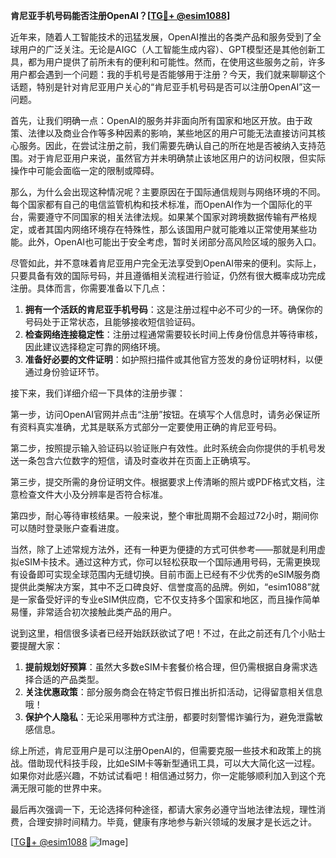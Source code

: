 **肯尼亚手机号码能否注册OpenAI？[[TG💪+ @esim1088](https://t.me/s/esim1088)]**

近年来，随着人工智能技术的迅猛发展，OpenAI推出的各类产品和服务受到了全球用户的广泛关注。无论是AIGC（人工智能生成内容）、GPT模型还是其他创新工具，都为用户提供了前所未有的便利和可能性。然而，在使用这些服务之前，许多用户都会遇到一个问题：我的手机号是否能够用于注册？今天，我们就来聊聊这个话题，特别是针对肯尼亚用户关心的“肯尼亚手机号码是否可以注册OpenAI”这一问题。

首先，让我们明确一点：OpenAI的服务并非面向所有国家和地区开放。由于政策、法律以及商业合作等多种因素的影响，某些地区的用户可能无法直接访问其核心服务。因此，在尝试注册之前，我们需要先确认自己的所在地是否被纳入支持范围。对于肯尼亚用户来说，虽然官方并未明确禁止该地区用户的访问权限，但实际操作中可能会面临一定的限制或障碍。

那么，为什么会出现这种情况呢？主要原因在于国际通信规则与网络环境的不同。每个国家都有自己的电信监管机构和技术标准，而OpenAI作为一个国际化的平台，需要遵守不同国家的相关法律法规。如果某个国家对跨境数据传输有严格规定，或者其国内网络环境存在特殊性，那么该国用户就可能难以正常使用某些功能。此外，OpenAI也可能出于安全考虑，暂时关闭部分高风险区域的服务入口。

尽管如此，并不意味着肯尼亚用户完全无法享受到OpenAI带来的便利。实际上，只要具备有效的国际号码，并且遵循相关流程进行验证，仍然有很大概率成功完成注册。具体而言，你需要准备以下几点：

1. **拥有一个活跃的肯尼亚手机号码**：这是注册过程中必不可少的一环。确保你的号码处于正常状态，且能够接收短信验证码。
2. **检查网络连接稳定性**：注册过程通常需要较长时间上传身份信息并等待审核，因此建议选择稳定可靠的网络环境。
3. **准备好必要的文件证明**：如护照扫描件或其他官方签发的身份证明材料，以便通过身份验证环节。

接下来，我们详细介绍一下具体的注册步骤：

第一步，访问OpenAI官网并点击“注册”按钮。在填写个人信息时，请务必保证所有资料真实准确，尤其是联系方式部分一定要使用正确的肯尼亚号码。

第二步，按照提示输入验证码以验证账户有效性。此时系统会向你提供的手机号发送一条包含六位数字的短信，请及时查收并在页面上正确填写。

第三步，提交所需的身份证明文件。根据要求上传清晰的照片或PDF格式文档，注意检查文件大小及分辨率是否符合标准。

第四步，耐心等待审核结果。一般来说，整个审批周期不会超过72小时，期间你可以随时登录账户查看进度。

当然，除了上述常规方法外，还有一种更为便捷的方式可供参考——那就是利用虚拟eSIM卡技术。通过这种方式，你可以轻松获取一个国际通用号码，无需更换现有设备即可实现全球范围内无缝切换。目前市面上已经有不少优秀的eSIM服务商提供此类解决方案，其中不乏口碑良好、信誉度高的品牌。例如，“esim1088”就是一家备受好评的专业eSIM供应商，它不仅支持多个国家和地区，而且操作简单易懂，非常适合初次接触此类产品的用户。

说到这里，相信很多读者已经开始跃跃欲试了吧！不过，在此之前还有几个小贴士要提醒大家：

1. **提前规划好预算**：虽然大多数eSIM卡套餐价格合理，但仍需根据自身需求选择合适的产品类型。
2. **关注优惠政策**：部分服务商会在特定节假日推出折扣活动，记得留意相关信息哦！
3. **保护个人隐私**：无论采用哪种方式注册，都要时刻警惕诈骗行为，避免泄露敏感信息。

综上所述，肯尼亚用户是可以注册OpenAI的，但需要克服一些技术和政策上的挑战。借助现代科技手段，比如eSIM卡等新型通讯工具，可以大大简化这一过程。如果你对此感兴趣，不妨试试看吧！相信通过努力，你一定能够顺利加入到这个充满无限可能的世界中来。

最后再次强调一下，无论选择何种途径，都请大家务必遵守当地法律法规，理性消费，合理安排时间精力。毕竟，健康有序地参与新兴领域的发展才是长远之计。

[[TG💪+ @esim1088](https://t.me/s/esim1088) ![Image](https://i.postimg.cc/4NQfJmqS/Snipaste-2025-05-13-00-14-12.png)]